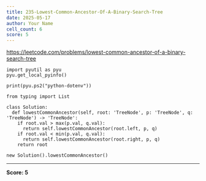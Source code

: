 ```yaml
---
title: 235-Lowest-Common-Ancestor-Of-A-Binary-Search-Tree
date: 2025-05-17
author: Your Name
cell_count: 6
score: 5
---
```


https://leetcode.com/problems/lowest-common-ancestor-of-a-binary-search-tree


```
import pyutil as pyu
pyu.get_local_pyinfo()
```


```
print(pyu.ps2("python-dotenv"))
```


```
from typing import List
```


```
class Solution:
  def lowestCommonAncestor(self, root: 'TreeNode', p: 'TreeNode', q: 'TreeNode') -> 'TreeNode':
    if root.val > max(p.val, q.val):
      return self.lowestCommonAncestor(root.left, p, q)
    if root.val < min(p.val, q.val):
      return self.lowestCommonAncestor(root.right, p, q)
    return root
```


```
new Solution().lowestCommonAncestor()
```


---
**Score: 5**